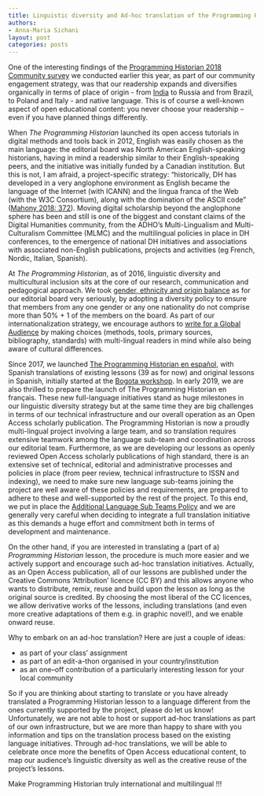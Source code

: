 ```yaml
---
title: Linguistic diversity and Ad-hoc translation of the Programming Historian’s lessons
authors:
- Anna-Maria Sichani
layout: post
categories: posts
---
```


One of the interesting findings of the [Programming Historian 2018 Community survey](/posts/programming-historian-community-survey) we conducted earlier this year, as part of our community engagement strategy, was that our readership expands and diversifies organically in terms of place of origin - from [India](/posts/programming-historian-india) to Russia and from Brazil, to Poland and Italy - and native language. This is of course a well-known aspect of open educational content: you never choose your readership – even if you have planned things differently.

When _The Programming Historian_ launched its open access tutorials in digital methods and tools back in 2012, English was easily chosen as the main language: the editorial board was North American English-speaking historians, having in mind a readership similar to their English-speaking peers, and the initiative was initially funded by a Canadian institution.
But this is not, I am afraid, a project-specific strategy: “historically, DH has developed in a very anglophone environment as English became the language of the Internet (with ICANN) and the lingua franca of the Web (with the W3C Consortium), along with the domination of the ASCII code” ([Mahony 2018: 372](https://link.springer.com/content/pdf/10.1007%2Fs40647-018-0216-0.pdf)). Moving digital scholarship beyond the anglophone sphere has been and still is one of the biggest and constant claims of the Digital Humanities community, from the ADHO’s Multi-Lingualism and Multi-Culturalism Committee (MLMC) and the multilingual policies in place in DH conferences, to the emergence of national DH initiatives and associations with associated non-English publications, projects and activities (eg French, Nordic, Italian, Spanish).

At _The Programming Historian_, as of 2016, linguistic diversity and multicultural inclusion sits at the core of our research, communication and pedagogical approach. We took [gender, ethnicity and origin balance](/posts/PH-commitment-to-diversity) as for our editorial board very seriously, by adopting a diversity policy to ensure that members from any one gender or any one nationality do not comprise more than 50% + 1 of the members on the board. As part of our internationalization strategy, we encourage authors to [write for a Global Audience](/en/author-guidelines) by making choices (methods, tools, primary sources, bibliography, standards) with multi-lingual readers in mind while also being aware of cultural differences.

Since 2017, we launched [The Programming Historian en español](/es/), with Spanish translations of existing lessons (39 as for now) and original lessons in Spanish, initially started at the [Bogota workshop](/posts/bogota-workshop-report). In early 2019, we are also thrilled to prepare the launch of The Programming Historian en français. These new full-language initiatives stand as huge milestones in our linguistic diversity strategy but at the same time they are big challenges in terms of our technical infrastructure and our overall operation as an Open Access scholarly publication. The Programming Historian is now a proudly multi-lingual project involving a large team, and so translation requires extensive teamwork among the language sub-team and coordination across our editorial team. Furthermore, as we are developing our lessons as openly reviewed Open Access scholarly publications of high standard, there is an extensive set of technical, editorial and administrative processes and policies in place (from peer review, technical infrastructure to ISSN and indexing), we need to make sure new language sub-teams joining the project are well aware of these policies and requirements, are prepared to adhere to these and well-supported by the rest of the project. To this end, we put in place the [Additional Language Sub Teams Policy](https://github.com/programminghistorian/jekyll/wiki/Additional-Language-Sub-Teams-Policy) and we are generally very careful when deciding to integrate a full translation initiative as this demands a huge effort and commitment both in terms of development and maintenance.

On the other hand, if you are interested in translating a (part of a) _Programming Historian_ lesson, the procedure is much more easier and we actively support and encourage such ad-hoc translation initiatives. Actually, as an Open Access publication, all of our lessons are published under the Creative Commons ‘Attribution’ licence (CC BY) and this allows anyone who wants to distribute, remix, reuse and build upon the lesson as long as the original source is credited. By choosing the most liberal of the CC licences, we allow derivative works of the lessons, including translations (and even more creative adaptations of them e.g. in graphic novel!), and we enable onward reuse.

Why to embark on an ad-hoc translation? Here are just a couple of ideas:

-	as part of your class’ assignment
- as part of an edit-a-thon organised in your country/institution
-	as an one–off contribution of a particularly interesting lesson for your local community

So if you are thinking about starting to translate or you have already translated a Programming Historian lesson to a language different from the ones currently supported by the project, please do let us know! Unfortunately, we are not able to host or support ad-hoc translations as part of our own infrastructure, but we are more than happy to share with you information and tips on the translation process based on the existing language initiatives. Through ad-hoc translations, we will be able to celebrate once more the benefits of Open Access educational content, to map our audience’s linguistic diversity as well as the creative reuse of the project’s lessons.

Make Programming Historian truly international and multilingual !!!



